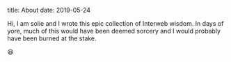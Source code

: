 title: About
date: 2019-05-24


Hi, I am solie and I wrote this epic collection of Interweb
wisdom. In days of yore, much of this would have been deemed sorcery
and I would probably have been burned at the stake.

😆